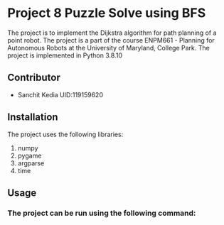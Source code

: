 # Project 8 Puzzle Solve using BFS
The project is to implement the Dijkstra algorithm for path planning of a point robot.
The project is a part of the course ENPM661 - Planning for Autonomous Robots at the University of Maryland, College Park.
The project is implemented in Python 3.8.10

## Contributor
- Sanchit Kedia  UID:119159620

## Installation
The project uses the following libraries:
1. numpy
2. pygame
2. argparse
3. time

## Usage

### The project can be run using the following command:
```